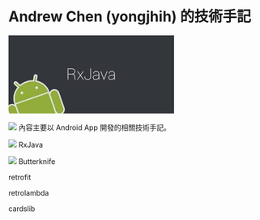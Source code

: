 # Andrew Chen (yongjhih) 的技術手記

![](cover.jpg)

![](https://avatars3.githubusercontent.com/u/213736?v=3&s=40)
內容主要以 Android App 開發的相關技術手記。

![](https://avatars1.githubusercontent.com/u/6407041?v=3&s=40) RxJava

<img src="http://jakewharton.github.io/butterknife/static/logo.png" width="40" /> Butterknife

retrofit

retrolambda

cardslib